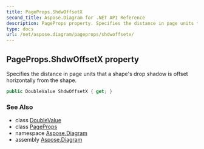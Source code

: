 ```yaml
---
title: PageProps.ShdwOffsetX
second_title: Aspose.Diagram for .NET API Reference
description: PageProps property. Specifies the distance in page units that a shapes drop shadow is offset horizontally from the shape
type: docs
url: /net/aspose.diagram/pageprops/shdwoffsetx/
---
```

## PageProps.ShdwOffsetX property

Specifies the distance in page units that a shape's drop shadow is offset horizontally from the shape.

```csharp
public DoubleValue ShdwOffsetX { get; }
```

### See Also

* class [DoubleValue](../../doublevalue/)
* class [PageProps](../)
* namespace [Aspose.Diagram](../../pageprops/)
* assembly [Aspose.Diagram](../../../)


